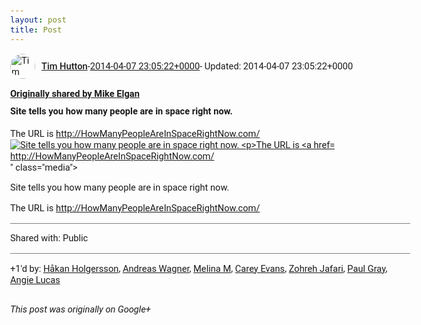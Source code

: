 ```yaml
---
layout: post
title: Post
---
```


<html><head><meta charset="utf-8"><title>Google+ post</title><style>body {font: 11pt Roboto, Arial, sans-serif; max-width: 640px; margin: 24px;}.author-photo {border-radius: 50%; margin-right: 10px; width: 40px;}.author {font-weight: 500;}.main-content {margin: 15px 0 15px;}.post-title {font-weight: bold;}.location {display: block; margin-top: 15px;}.location img {float: left; margin-right: 5px; width: 20px;}.media-link {display: inline-block; max-width: 100%; vertical-align: top;}.media-link p {margin-top: 5px; max-height: 4em; overflow: scroll;}.media {max-height: 100vh; max-width: 100%;}.video-placeholder {background: black; display: flex; height: 300px; max-width: 100%; width: 640px;}.play-icon {border-bottom: 30px solid transparent; border-left: 50px solid white; border-top: 30px solid transparent; color: white; margin: auto;}.album {max-height: 800px; overflow: scroll; width: calc(100vw - 48px);}.album .media-link {margin-right: 5px; max-width: 250px;}.album .media {max-height: 250px;}.link-embed {border-top: 1px solid lightgrey; display: block; margin-top: 20px;}.link-embed img {max-width: 100%;}.inline-link-embed {display: block;}.inline-link-embed img {vertical-align: middle;}.link-title {display: inline-block; font-size: medium; font-weight: 300; padding-left: 1em;}.reshare-attribution {display: block; font-weight: bold; margin-bottom: 10px;}.poll-image {margin-bottom: 5px; max-height: 300px; max-width: 500px;}.poll-choice {align-items: center; display: flex; margin-bottom: 5px; max-width: 500px;}.poll-choice-percentage {background-color: lightblue; height: 100%; left: 0; position: absolute; z-index: -1;}.poll-choice-selected {margin-right: 5px;}.poll-choice-results {border: 1px solid lightgray; border-radius: 5px; display: flex; line-height: 40px; overflow: hidden; padding: 0 8px; position: relative;}.poll-choice-results, .poll-choice-description {flex-grow: 1; margin-right: 10px;}.poll-choice-image {width: 100%;}.poll-choice-image, .poll-choice-image img {max-height: 40px; max-width: 100px;}.poll-choice-votes {max-height: 100px; overflow: auto;}.plus-entity-embed {color: black; display: block; text-decoration: none;}.plus-entity-embed-cover-photo {max-height: 300px; max-width: 100%;}.plus-entity-embed-info {padding: 0 1em 1em;}.plus-entity-embed-info h2 {font-weight: 500; margin: 10px 0;}.plus-entity-embed-info p {font-size: small; margin: 0;}.collection-owner-avatar {border-radius: 50%; border: 2px solid white; height: 40px; margin-top: -22px;}.visibility {padding: 1em 0; border-top: 1px solid grey;}.post-activity {padding: 1em 0; border-top: 1px solid grey;}.comments {border-top: 1px solid gray; padding-top: 1em;}.comment + .comment {margin-top: 1em;}.comment .media-link, .comment .inline-link-embed {margin-top: 5px;}</style></head><body><div style="margin-bottom:1em;"><div style="display:flex; align-items:center"><img class="author-photo" src="https://lh4.googleusercontent.com/-epo4ZZKNqEw/AAAAAAAAAAI/AAAAAAAAVSU/qu3LpcHEnoQ/s64-c/photo.jpg" alt="Tim Hutton"><a href="https://plus.google.com/+TimHutton" target="_blank" class="author">Tim Hutton</a> - <a target="_blank" href="https://plus.google.com/+TimHutton/posts/5NGwoCr2bGn">2014-04-07 23:05:22+0000</a><span> - Updated: 2014-04-07 23:05:22+0000</span></div><div class="main-content"></div><div><a target="_blank" href="https://plus.google.com/+MikeElgan/posts/LrnaTd4FoDp" class="reshare-attribution">Originally shared by Mike Elgan</a><b>Site tells you how many people are in space right now.</b><br><br>The URL is <a rel="nofollow" target="_blank" href="http://HowManyPeopleAreInSpaceRightNow.com/" class="ot-anchor bidi_isolate" jslog="10929; track:click" dir="ltr">http://HowManyPeopleAreInSpaceRightNow.com/</a><a href="https://lh5.googleusercontent.com/-6Rf7JRfFeqM/U0MIcO2FJqI/AAAAAAAKufE/OCxb1AXb1Yg/w1972-h1302/Screen%2BShot%2B2014-04-07%2Bat%2B1.18.44%2BPM.png" target="_blank" class="media-link"><img src="https://lh5.googleusercontent.com/-6Rf7JRfFeqM/U0MIcO2FJqI/AAAAAAAKufE/OCxb1AXb1Yg/w1972-h1302/Screen%2BShot%2B2014-04-07%2Bat%2B1.18.44%2BPM.png" alt="Site tells you how many people are in space right now.



The URL is http://HowManyPeopleAreInSpaceRightNow.com/" class="media"><p>Site tells you how many people are in space right now.



The URL is http://HowManyPeopleAreInSpaceRightNow.com/</p></a></div></div><div class="visibility">Shared with: Public</div><div class="post-activity"><div class="plus-oners">+1'd by: <a href="https://plus.google.com/+HåkanHolgersson48">Håkan Holgersson</a>, <a href="https://plus.google.com/110287490409156251519">Andreas Wagner</a>, <a href="https://plus.google.com/+MelinaM">Melina M</a>, <a href="https://plus.google.com/+CareyEvans">Carey Evans</a>, <a href="https://plus.google.com/+ZohrehJafari">Zohreh Jafari</a>, <a href="https://plus.google.com/+PaulGrayUK">Paul Gray</a>, <a href="https://plus.google.com/103120974754573996228">Angie Lucas</a></div></div></body></html>

<i>This post was originally on Google+</i>
